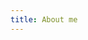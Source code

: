 ```yaml
---
title: About me
---
```

<script type="text/javascript">
    window.location.replace("https://stevenpzchan.github.io/about.html"); 
</script>
